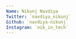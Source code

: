 ```yaml
---
Name: Nikunj Navdiya
Twitter: `navdiya_nikunj`
Github: `navdiya-nikunj`
Instagram: `nik_in_tech`
---
```

